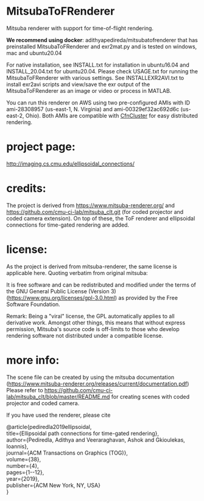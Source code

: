 # MitsubaToFRenderer
Mitsuba renderer with support for time-of-flight rendering. 

**We recommend using docker**: adithyapedireda/mitsubatofrenderer that has preinstalled MitsubaToFRenderer and exr2mat.py and is tested on windows, mac and ubuntu20.04

For native installation, see INSTALL.txt for installation in ubuntu16.04 and INSTALL_20.04.txt for ubuntu20.04. 
Please check USAGE.txt for running the MitsubaToFRenderer with various settings. 
See INSTALLEXR2AVI.txt to install exr2avi scripts and view/save the exr output of the MitsubaToFRenderer as an image or video or process in MATLAB. 

You can run this renderer on AWS using two pre-configured AMIs with ID ami-28308957 (us-east-1, N. Virginia) and ami-00329ef32ac692d6c (us-east-2, Ohio). Both AMIs are compatible with [CfnCluster](https://cfncluster.readthedocs.io/en/latest/) for easy distributed rendering.

# project page:
http://imaging.cs.cmu.edu/ellipsoidal_connections/

# credits: 
The project is derived from https://www.mitsuba-renderer.org/ and https://github.com/cmu-ci-lab/mitsuba_clt.git (for coded projector and coded camera extension). 
On top of these, the ToF renderer and ellipsoidal connections for time-gated rendering are added.

# license: 
As the project is derived from mitsuba-renderer, the same license is applicable here. Quoting verbatim from original mitsuba: 

It is free software and can be redistributed and modified under the terms of the GNU General Public License (Version 3) (https://www.gnu.org/licenses/gpl-3.0.html) as provided by the Free Software Foundation.

Remark: Being a "viral" license, the GPL automatically applies to all derivative work. Amongst other things, this means that without express permission, Mitsuba's source code is off-limits to those who develop rendering software not distributed under a compatible license.

# more info: 
The scene file can be created by using the mitsuba documentation (https://www.mitsuba-renderer.org/releases/current/documentation.pdf)
Please refer to https://github.com/cmu-ci-lab/mitsuba_clt/blob/master/README.md for creating scenes with coded projector and coded camera. 

If you have used the renderer, please cite

@article{pediredla2019ellipsoidal, <br>
  title={Ellipsoidal path connections for time-gated rendering},<br>
  author={Pediredla, Adithya and Veeraraghavan, Ashok and Gkioulekas, Ioannis},<br>
  journal={ACM Transactions on Graphics (TOG)},<br>
  volume={38},<br>
  number={4},<br>
  pages={1--12},<br>
  year={2019},<br>
  publisher={ACM New York, NY, USA}<br>
}
